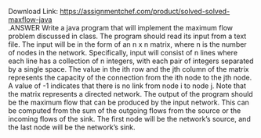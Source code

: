 Download Link: https://assignmentchef.com/product/solved-solved-maxflow-java
<br>
.ANSWER Write a java program that will implement the maximum flow problem discussed in class. The program should read its input from a text file. The input will be in the form of an n x n matrix, where n is the number of nodes in the network. Specifically, input will consist of n lines where each line has a collection of n integers, with each pair of integers separated by a single space. The value in the ith row and the jth column of the matrix represents the capacity of the connection from the ith node to the jth node. A value of -1 indicates that there is no link from node i to node j. Note that the matrix represents a directed network. The output of the program should be the maximum flow that can be produced by the input network. This can be computed from the sum of the outgoing flows from the source or the incoming flows of the sink. The first node will be the network’s source, and the last node will be the network’s sink.